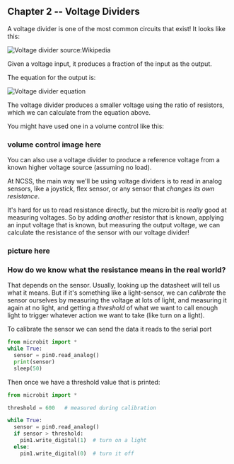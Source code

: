 ## Chapter 2 -- Voltage Dividers

A voltage divider is one of the most common circuits that exist! It looks like this:

![Voltage divider source:Wikipedia](https://upload.wikimedia.org/wikipedia/commons/2/21/Resistive_divider2.svg)

Given a voltage input, it produces a fraction of the input as the output.

The equation for the output is:

<img src="https://latex.codecogs.com/gif.latex?V_{out}&space;=&space;V_{in}\frac{R_2}{R_1&space;&plus;&space;R_2}" title="Voltage divider equation" />

The voltage divider produces a smaller voltage using the ratio of resistors, which we can calculate from the equation above. 

You might have used one in a volume control like this:

### volume control image here

You can also use a voltage divider to produce a reference voltage from a known higher voltage source (assuming no load).

At NCSS, the main way we'll be using voltage dividers is to read in analog sensors, like a joystick, flex sensor, or any sensor that *changes its own resistance*. 

It's hard for us to read resistance directly, but the micro:bit is *really* good at measuring voltages. So by adding *another* resistor that is known, applying an input voltage that is known, but measuring the output voltage, we can calculate the resistance of the sensor with our voltage divider!

### picture here

### How do we know what the resistance means in the real world?

That depends on the sensor. Usually, looking up the datasheet will tell us what it means. But if it's something like a light-sensor, we can *calibrate* the sensor ourselves by measuring the voltage at lots of light, and measuring it again at no light, and getting a *threshold* of what we want to call enough light to trigger whatever action we want to take (like turn on a light).

To calibrate the sensor we can send the data it reads to the serial port

```python
from microbit import *
while True:
  sensor = pin0.read_analog()
  print(sensor)
  sleep(50)
```

Then once we have a threshold value that is printed:

```python
from microbit import *

threshold = 600   # measured during calibration

while True:
  sensor = pin0.read_analog()
  if sensor > threshold:
    pin1.write_digital(1)  # turn on a light
  else:
    pin1.write_digital(0)  # turn it off
```
